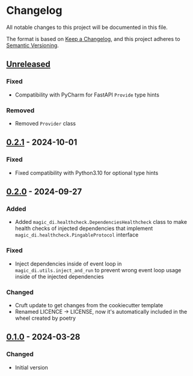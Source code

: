 # Changelog
All notable changes to this project will be documented in this file.

The format is based on [Keep a Changelog](https://keepachangelog.com/en/1.0.0/), and this project adheres to [Semantic Versioning](https://semver.org/spec/v2.0.0.html).

## [Unreleased]
### Fixed
- Compatibility with PyCharm for FastAPI `Provide` type hints

### Removed
- Removed `Provider` class

## [0.2.1] - 2024-10-01
### Fixed
- Fixed compatibility with Python3.10 for optional type hints

## [0.2.0] - 2024-09-27
### Added
- Added `magic_di.healthcheck.DependenciesHealthcheck` class to make health checks of injected dependencies that implement `magic_di.healthcheck.PingableProtocol` interface

### Fixed
- Inject dependencies inside of event loop in `magic_di.utils.inject_and_run` to prevent wrong event loop usage inside of the injected dependencies

### Changed
- Cruft update to get changes from the cookiecutter template
- Renamed LICENCE -> LICENSE, now it's automatically included in the wheel created by poetry

## [0.1.0] - 2024-03-28
### Changed
- Initial version

[Unreleased]: https://github.com/woltapp/magic-di/compare/0.2.1...master
[0.2.1]: https://github.com/woltapp/magic-di/compare/0.2.0...0.2.1
[0.2.0]: https://github.com/woltapp/magic-di/compare/0.1.0...0.2.0
[0.1.0]: https://github.com/woltapp/magic-di/tree/0.1.0

